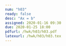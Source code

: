 ```yaml
---
num: "h03"
ready: false
desc: "Ax = b"
assigned: 2020-01-16 09:30
due: 2020-01-25 18:00
pdfurl: /hwk/h03/h03.pdf
latexurl: /hwk/h03/h03.tex
---
```

